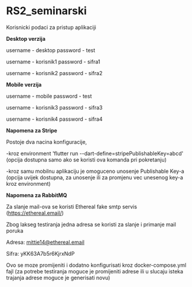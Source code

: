 # RS2_seminarski

Korisnicki podaci za pristup aplikaciji

**Desktop verzija**

username - desktop
password - test

username - korisnik1
password - sifra1

username - korisnik2
password - sifra2

**Mobile verzija**

username - mobile
password - test

username - korisnik3
password - sifra3

username - korisnik4
password - sifra4

**Napomena za Stripe**

Postoje dva nacina konfiguracije,

-kroz environment 'flutter run --dart-define=stripePublishableKey=abcd' (opcija dostupna samo ako se koristi ova komanda pri pokretanju)

-kroz samu mobilnu aplikaciju je omoguceno unosenje Publishable Key-a (opcija uvijek dostupna, za unosenje ili za promjenu vec unesenog key-a kroz environment)


**Napomena za RabbitMQ**

Za slanje mail-ova se koristi Ethereal fake smtp servis (https://ethereal.email/) 

Zbog lakseg testiranja jedna adresa se koristi za slanje i primanje mail poruka 

Adresa: mittie14@ethereal.email

Sifra: yKK63A7b5r6KjrxNdP 

Ovo se moze promijeniti i dodatno konfigurisati kroz docker-compose.yml fajl (za potrebe testiranja moguce je promijeniti adrese ili u slucaju isteka trajanja adrese moguce je generisati novu) 